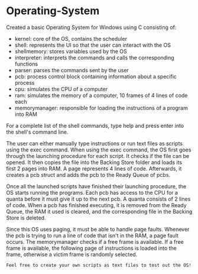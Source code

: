 # Operating-System

  Created a basic Operating System for Windows using C consisting of: 
  - kernel: core of the OS, contains the scheduler
  - shell: represents the UI so that the user can interact with the OS
  - shellmemory: stores variables used by the OS
  - interpreter: interprets the commands and calls the corresponding functions
  - parser: parses the commands sent by the user 
  - pcb: process control block containing information about a specific process
  - cpu: simulates the CPU of a computer
  - ram: simulates the memory of a computer, 10 frames of 4 lines of code each
  - memorymanager: responsible for loading the instructions of a program into RAM
  
  
  For a complete list of the shell commands, type help and press enter into the shell's command line.

  The user can either manually type instructions or run text files as scripts using the exec command.
When using the exec command, the OS first goes through the launching procedure for each script. It checks if the file can be opened. It then copies the file into the Backing Store folder and loads its first 2 pages into RAM. A page represents 4 lines of code. Afterwards, it creates a pcb struct and adds the pcb to the Ready Queue of pcbs. 
  
  Once all the launched scripts have finished their launching procedure, the OS starts running the programs. Each pcb has access to the CPU for a quanta before it must give it up to the next pcb. A quanta consists of 2 lines of code. When a pcb has finished executing, it is removed from the Ready Queue, the RAM it used is cleared, and the corresponding file in the Backing Store is deleted.

  Since this OS uses paging, it must be able to handle page faults. Whenever the pcb is trying to run a line of code that isn't in the RAM, a page fault occurs. The memorymanager checks if a free frame is available. If a free frame is available, the following page of instructions is loaded into the frame, otherwise a victim frame is randomly selected.
  
    Feel free to create your own scripts as text files to test out the OS!
